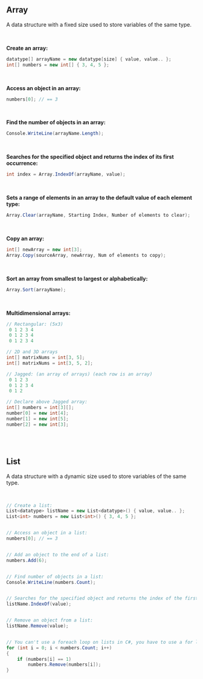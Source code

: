 ## Array
A data structure with a fixed size used to store variables of the same type.

<br>

**Create an array:**  
```c#
datatype[] arrayName = new datatype[size] { value, value.. };
int[] numbers = new int[] { 3, 4, 5 };
```

<br>

**Access an object in an array:**  
```c#
numbers[0]; // == 3
```

<br>

**Find the number of objects in an array:**  
```c#
Console.WriteLine(arrayName.Length);
```

<br>

**Searches for the specified object and returns the index of its first occurrence:**  
```c#
int index = Array.IndexOf(arrayName, value);
```

<br>

**Sets a range of elements in an array to the default value of each element type:**  
```c#
Array.Clear(arrayName, Starting Index, Number of elements to clear);
```

<br>

**Copy an array:**  
```c#
int[] newArray = new int[3];
Array.Copy(sourceArray, newArray, Num of elements to copy);
```

<br>

**Sort an array from smallest to largest or alphabetically:**  
```c#
Array.Sort(arrayName);
```

<br>

**Multidimensional arrays:**  
```c#
// Rectangular: (5x3)
 0 1 2 3 4
 0 1 2 3 4
 0 1 2 3 4

// 2D and 3D arrays
int[] matrixNums = int[3, 5];
int[] matrixNums = int[3, 5, 2];

// Jagged: (an array of arrays) (each row is an array)
 0 1 2 3
 0 1 2 3 4
 0 1 2

// Declare above Jagged array:
int[] numbers = int[3][];
number[0] = new int[4];
number[1] = new int[5];
number[2] = new int[3];
```

<br>
<br>

## List
A data structure with a dynamic size used to store variables of the same type.

<br>

```c#
// Create a list:
List<datatype> listName = new List<datatype>() { value, value.. };
List<int> numbers = new List<int>() { 3, 4, 5 };


// Access an object in a list:
numbers[0]; // == 3


// Add an object to the end of a list:
numbers.Add(6);


// Find number of objects in a list:
Console.WriteLine(numbers.Count);


// Searches for the specified object and returns the index of the first occurrence within the entire list:
listName.IndexOf(value);


// Remove an object from a list:
listName.Remove(value);


// You can't use a foreach loop on lists in C#, you have to use a for loop.
for (int i = 0; i < numbers.Count; i++)
{
    if (numbers[i] == 1)
        numbers.Remove(numbers[i]);
}
```

<br>
<br>
